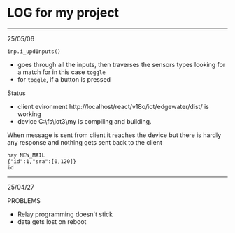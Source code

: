 # LOG for my project
---
25/05/06

`inp.i_updInputs()`
* goes through all the inputs, then traverses the sensors types looking for a match for in this case `toggle`
* for `toggle`, if a button is pressed 

Status
* client evironment http://localhost/react/v18o/iot/edgewater/dist/ is working
* device C:\fs\iot3\my is compiling and building. 

When message is sent from client it reaches the device but there is hardly any response and nothing gets sent back to the client

```
hay NEW_MAIL
{"id":1,"sra":[0,120]}
id
```
---
25/04/27

PROBLEMS

* Relay programming doesn't stick
* data gets lost on reboot
